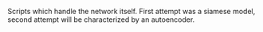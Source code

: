 Scripts which handle the network itself. First attempt was a siamese model, second attempt will be characterized by an autoencoder.